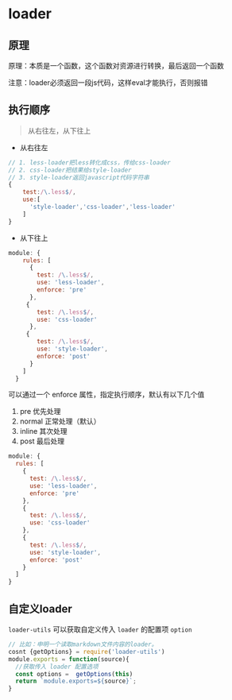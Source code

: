 # loader

## 原理

原理：本质是一个函数，这个函数对资源进行转换，最后返回一个函数

注意：loader必须返回一段js代码，这样eval才能执行，否则报错

## 执行顺序

> 从右往左，从下往上

* 从右往左

``` javascript
// 1. less-loader把less转化成css，传给css-loader
// 2. css-loader把结果给style-loader
// 3. style-loader返回javascript代码字符串
{
    test:/\.less$/,
    use:[
      'style-loader','css-loader','less-loader'
    ]
}
```

* 从下往上

``` javascript
module: {
    rules: [
      {
        test: /\.less$/,
        use: 'less-loader',
        enforce: 'pre'
      },
     {
        test: /\.less$/,
        use: 'css-loader'
      },
     {
        test: /\.less$/,
        use: 'style-loader',
        enforce: 'post'
      }
    ]
  }
```

可以通过一个 enforce 属性，指定执行顺序，默认有以下几个值

1. pre 优先处理
1. normal 正常处理（默认）
1. inline 其次处理
1. post 最后处理

``` javascript
module: {
  rules: [
    {
      test: /\.less$/,
      use: 'less-loader',
      enforce: 'pre'
    },
    {
      test: /\.less$/,
      use: 'css-loader'
    },
    {
      test: /\.less$/,
      use: 'style-loader',
      enforce: 'post'
    }
  ]
}
```

## 自定义loader

`loader-utils` 可以获取自定义传入 `loader` 的配置项 `option`

``` javascript
// 比如：申明一个读取markdown文件内容的loader。
cosnt {getOptions} = require('loader-utils')
module.exports = function(source){
  //获取传入 loader 配置选项
  const options =  getOptions(this)
  return `module.exports=${source}`;
}

```


